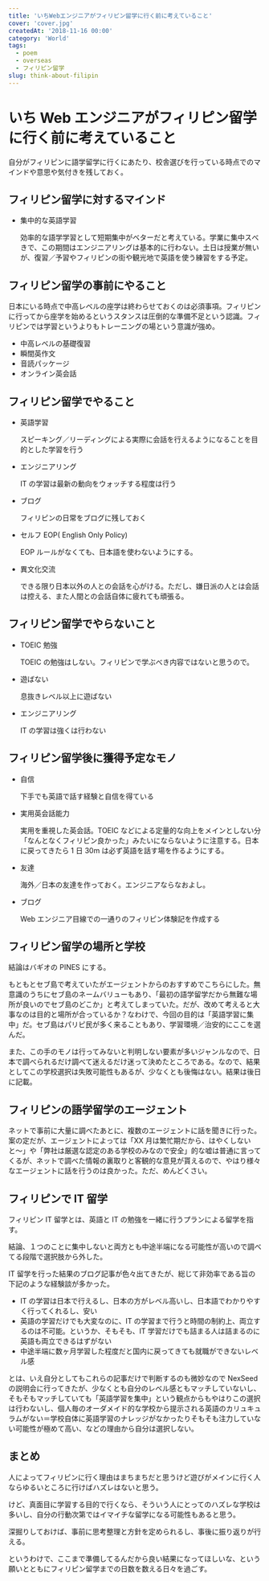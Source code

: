 ```yaml
---
title: 'いちWebエンジニアがフィリピン留学に行く前に考えていること'
cover: 'cover.jpg'
createdAt: '2018-11-16 00:00'
category: 'World'
tags:
  - poem
  - overseas
  - フィリピン留学
slug: think-about-filipin
---
```


# いち Web エンジニアがフィリピン留学に行く前に考えていること

自分がフィリピンに語学留学に行くにあたり、校舎選びを行っている時点でのマインドや意思や気付きを残しておく。

## フィリピン留学に対するマインド

- 集中的な英語学習

  効率的な語学学習として短期集中がベターだと考えている。学業に集中スべきで、この期間はエンジニアリングは基本的に行わない。土日は授業が無いが、復習／予習やフィリピンの街や観光地で英語を使う練習をする予定。

## フィリピン留学の事前にやること

日本にいる時点で中高レベルの座学は終わらせておくのは必須事項。フィリピンに行ってから座学を始めるというスタンスは圧倒的な準備不足という認識。フィリピンでは学習というよりもトレーニングの場という意識が強め。

- 中高レベルの基礎復習
- 瞬間英作文
- 音読パッケージ
- オンライン英会話

## フィリピン留学でやること

- 英語学習

  スピーキング／リーディングによる実際に会話を行えるようになることを目的とした学習を行う

- エンジニアリング

  IT の学習は最新の動向をウォッチする程度は行う

- ブログ

  フィリピンの日常をブログに残しておく

- セルフ EOP( English Only Policy)

  EOP ルールがなくても、日本語を使わないようにする。

- 異文化交流

  できる限り日本以外の人との会話を心がける。ただし、嫌日派の人とは会話は控える、また人間との会話自体に疲れても頑張る。

## フィリピン留学でやらないこと

- TOEIC 勉強

  TOEIC の勉強はしない。フィリピンで学ぶべき内容ではないと思うので。

- 遊ばない

  息抜きレベル以上に遊ばない

- エンジニアリング

  IT の学習は強くは行わない

## フィリピン留学後に獲得予定なモノ

- 自信

  下手でも英語で話す経験と自信を得ている

- 実用英会話能力

  実用を重視した英会話。TOEIC などによる定量的な向上をメインとしない分「なんとなくフィリピン良かった」みたいにならないように注意する。日本に戻ってきたら 1 日 30m は必ず英語を話す場を作るようにする。

- 友達

  海外／日本の友達を作っておく。エンジニアならなおよし。

- ブログ

  Web エンジニア目線での一通りのフィリピン体験記を作成する

## フィリピン留学の場所と学校

結論はバギオの PINES にする。

もともとセブ島で考えていたがエージェントからのおすすめでこちらにした。無意識のうちにセブ島のネームバリューもあり、「最初の語学留学だから無難な場所が良いのでセブ島のどこか」と考えてしまっていた。だが、改めて考えると大事なのは目的と場所が合っているか？なわけで、今回の目的は「英語学習に集中」だ。セブ島はパリピ民が多く来ることもあり、学習環境／治安的にここを選んだ。

また、この手のモノは行ってみないと判明しない要素が多いジャンルなので、日本で調べられるだけ調べて迷えるだけ迷って決めたところである。なので、結果としてこの学校選択は失敗可能性もあるが、少なくとも後悔はない。結果は後日に記載。

## フィリピンの語学留学のエージェント

ネットで事前に大量に調べたあとに、複数のエージェントに話を聞きに行った。案の定だが、エージェントによっては「XX 月は繁忙期だから、はやくしないと〜」や「弊社は厳選な認定のある学校のみなので安全」的な嘘は普通に言ってくるが、ネットで調べた情報の裏取りと客観的な意見が貰えるので、やはり様々なエージェントに話を行うのは良かった。ただ、めんどくさい。

## フィリピンで IT 留学

フィリピン IT 留学とは、英語と IT の勉強を一緒に行うプランによる留学を指す。

結論、１つのことに集中しないと両方とも中途半端になる可能性が高いので調べてる段階で選択肢から外した。

IT 留学を行った結果のブログ記事が色々出てきたが、総じて非効率である旨の下記のような経験談が多かった。

- IT の学習は日本で行えるし、日本の方がレベル高いし、日本語でわかりやすく行ってくれるし、安い
- 英語の学習だけでも大変なのに、IT の学習まで行うと時間の制約上、両立するのは不可能。というか、そもそも、IT 学習だけでも詰まる人は詰まるのに英語も両立できるはずがない
- 中途半端に数ヶ月学習した程度だと国内に戻ってきても就職ができないレベル感

とは、いえ自分としてもこれらの記事だけで判断するのも微妙なので NexSeed の説明会に行ってきたが、少なくとも自分のレベル感ともマッチしていないし、そもそもマッチしていても「英語学習を集中」という観点からもやはりこの選択は行わないし、個人毎のオーダメイド的な学校から提示される英語のカリュキュラムがない＝学校自体に英語学習のナレッジがなかったりそもそも注力していない可能性が極めて高い、などの理由から自分は選択しない。

## まとめ

人によってフィリピンに行く理由はまちまちだと思うけど遊びがメインに行く人ならゆるいところに行けばハズレはないと思う。

けど、真面目に学習する目的で行くなら、そういう人にとってのハズレな学校は多いし、自分の行動次第ではイマイチな留学になる可能性もあると思う。

深掘りしておけば、事前に思考整理と方針を定められるし、事後に振り返りが行える。

というわけで、ここまで準備してるんだから良い結果になってほしいな、という願いとともにフィリピン留学までの日数を数える日々を過ごす。
